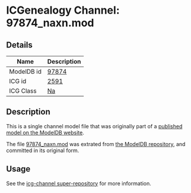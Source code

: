 # ICGenealogy Channel: 97874\_naxn.mod

## Details

Name | Description
---- | -----------
ModelDB id | [97874](http://senselab.med.yale.edu/ModelDB/ShowModel.cshtml?model=97874)
ICG id | [2591](http://icg.neurotheory.ox.ac.uk/channels/2/2591)
ICG Class | [Na](http://icg.neurotheory.ox.ac.uk/channels/2)

## Description

This is a single channel model file that was originally part of a [published model on the ModelDB website](http://senselab.med.yale.edu/mModelDB/ShowModel.cshtml?model=97874).

The file [97874\_naxn.mod](97874_naxn.mod) was extrated from [the ModelDB repository](http://senselab.med.yale.edu/ModelDB/ShowModel.cshtml?model=97874), and committed in its original form.

## Usage

See the [icg-channel super-repository](https://github.com/icgenealogy/icg-channels) for more information.